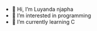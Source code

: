 - 👋 Hi, I’m Luyanda njapha
- 👀 I’m interested in programming 
- 🌱 I’m currently learning C

<!---
njapha300/njapha300 is a ✨ special ✨ repository because its `README.md` (this file) appears on your GitHub profile.
You can click the Preview link to take a look at your changes.
--->
